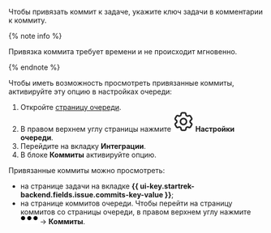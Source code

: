 Чтобы привязать коммит к задаче, укажите ключ задачи в комментарии к коммиту. 

{% note info %}

Привязка коммита требует времени и не происходит мгновенно.

{% endnote %}

Чтобы иметь возможность просмотреть привязанные коммиты, активируйте эту опцию в настройках очереди:

1. Откройте [страницу очереди](../../tracker/user/queue.md).
1. В правом верхнем углу страницы нажмите ![](../../_assets/tracker/svg/settings.svg) **Настройки очереди**.
1. Перейдите на вкладку **Интеграции**.
1. В блоке **Коммиты** активируйте опцию.

Привязанные коммиты можно просмотреть:

* на странице задачи на вкладке **{{ ui-key.startrek-backend.fields.issue.commits-key-value }}**;
* на странице коммитов очереди. Чтобы перейти на страницу коммитов со страницы очереди, в правом верхнем углу нажмите ![](../../_assets/horizontal-ellipsis.svg) → **Коммиты**.

